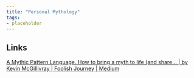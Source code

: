 ```yaml
---
title: "Personal Mythology"
tags:
- placeholder
---
```


## Links
[A Mythic Pattern Language. How to bring a myth to life (and share… | by Kevin McGillivray | Foolish Journey | Medium](https://medium.com/foolish-journey/a-mythic-pattern-language-de46a8e7b9e)